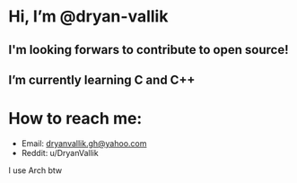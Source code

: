# Hi, I’m @dryan-vallik

## I'm looking forwars to contribute to open source!
## I’m currently learning C and C++

# How to reach me: 
- Email: dryanvallik.gh@yahoo.com
- Reddit: u/DryanVallik

I use Arch btw

<!---
dryan-vallik/dryan-vallik is a ✨ special ✨ repository because its `README.md` (this file) appears on your GitHub profile.
You can click the Preview link to take a look at your changes.
--->
